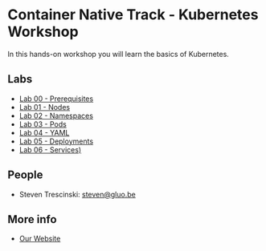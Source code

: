 # Container Native Track - Kubernetes Workshop

In this hands-on workshop you will learn the basics of Kubernetes.

## Labs

* [Lab 00 - Prerequisites](lab-00)
* [Lab 01 - Nodes](lab-01)
* [Lab 02 - Namespaces](lab-02)
* [Lab 03 - Pods](lab-03)
* [Lab 04 - YAML](lab-04)
* [Lab 05 - Deployments](lab-05)
* [Lab 06 - Services)](lab-06)

## People 

* Steven Trescinski: steven@gluo.be

## More info 

* [Our Website](http://www.gluo.be)
